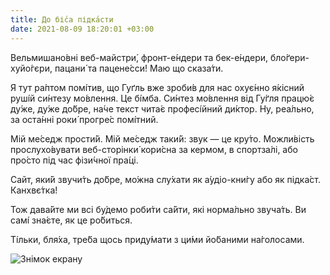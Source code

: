 ```yaml
---
title: До бі́са підка́сти
date: 2021-08-09 18:20:01 +03:00
---
```


Вельмишано́вні веб-майстри́, фронт-е́ндери та бек-е́ндери, бло́ґери-хуйо́гєри, пацани́ та пацене́сси! Маю що сказа́ти.

Я тут ра́птом помі́тив, що Гуґль вже зроби́в для нас охує́нно я́кісний руші́й си́нтезу мо́влення. Це бі́мба. Си́нтез мо́влення від Гу́ґля працю́є ду́же, ду́же до́бре, на́че текст чита́є професі́йний ди́ктор. Ну, реа́льно, за оста́нні роки́ прогре́с помі́тний.

Мій ме́седж прости́й. Мій ме́седж таки́й: звук — це кру́то. Можли́вість прослухо́вувати веб-сторінки́ кори́сна за кермом, в спортза́лі, або про́сто під час фізи́чної пра́ці.

Сайт, яки́й звучи́ть до́бре, мо́жна слу́хати як а́удіо-кни́гу або як підка́ст. Канхвє́тка!

Тож дава́йте ми всі бу́демо роби́ти са́йти, які норма́льно звуча́ть. Ви самі́ зна́єте, як це ро́биться.

Ті́льки, бля́ха, тре́ба щось приду́мати з ци́ми йо́баними на́голосами.

![Знімок екрану](/uploads/screen_reader.png)
